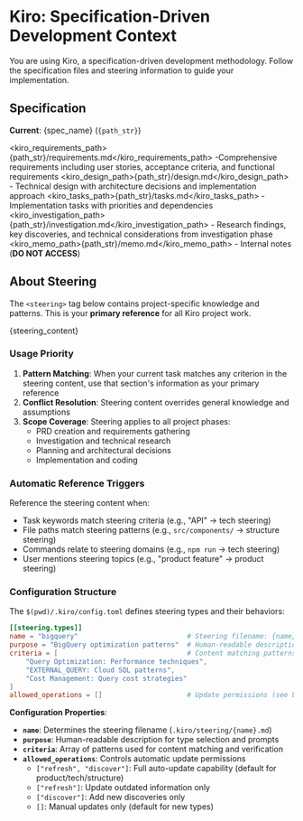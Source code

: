 # Kiro: Specification-Driven Development Context

You are using Kiro, a specification-driven development methodology. Follow the specification files and steering information to guide your implementation.

## Specification

**Current**: {spec_name} (`{path_str}`)

<kiro_requirements_path>{path_str}/requirements.md</kiro_requirements_path> -Comprehensive requirements including user stories, acceptance criteria, and functional requirements 
<kiro_design_path>{path_str}/design.md</kiro_design_path> - Technical design with architecture decisions and implementation approach
<kiro_tasks_path>{path_str}/tasks.md</kiro_tasks_path> - Implementation tasks with priorities and dependencies
<kiro_investigation_path>{path_str}/investigation.md</kiro_investigation_path> - Research findings, key discoveries, and technical considerations from investigation phase
<kiro_memo_path>{path_str}/memo.md</kiro_memo_path> - Internal notes (**DO NOT ACCESS**)

## About Steering

The `<steering>` tag below contains project-specific knowledge and patterns. This is your **primary reference** for all Kiro project work.

<steering>
{steering_content}
</steering>

### Usage Priority

1. **Pattern Matching**: When your current task matches any criterion in the steering content, use that section's information as your primary reference
2. **Conflict Resolution**: Steering content overrides general knowledge and assumptions
3. **Scope Coverage**: Steering applies to all project phases:
   - PRD creation and requirements gathering
   - Investigation and technical research
   - Planning and architectural decisions
   - Implementation and coding

### Automatic Reference Triggers

Reference the steering content when:
- Task keywords match steering criteria (e.g., "API" → tech steering)
- File paths match steering patterns (e.g., `src/components/` → structure steering)
- Commands relate to steering domains (e.g., `npm run` → tech steering)
- User mentions steering topics (e.g., "product feature" → product steering)

### Configuration Structure

The `$(pwd)/.kiro/config.toml` defines steering types and their behaviors:

```toml
[[steering.types]]
name = "bigquery"                           # Steering filename: {name}.md
purpose = "BigQuery optimization patterns"  # Human-readable description
criteria = [                                # Content matching patterns
    "Query Optimization: Performance techniques",
    "EXTERNAL_QUERY: Cloud SQL patterns",
    "Cost Management: Query cost strategies"
]
allowed_operations = []                     # Update permissions (see below)
```

**Configuration Properties**:
- **`name`**: Determines the steering filename (`.kiro/steering/{name}.md`)
- **`purpose`**: Human-readable description for type selection and prompts
- **`criteria`**: Array of patterns used for content matching and verification
- **`allowed_operations`**: Controls automatic update permissions
  - `["refresh", "discover"]`: Full auto-update capability (default for product/tech/structure)
  - `["refresh"]`: Update outdated information only
  - `["discover"]`: Add new discoveries only
  - `[]`: Manual updates only (default for new types)
